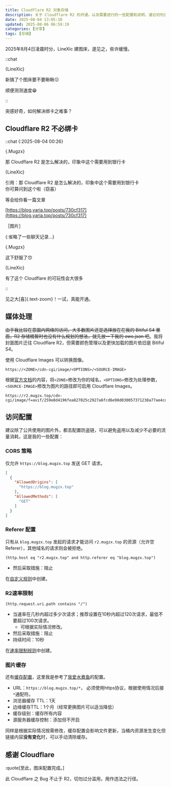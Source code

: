 ```yaml
---
title: Cloudflare R2 对象存储
description: 关于 Cloudflare R2 的开通，以及需要进行的一些配置和说明，谨记切勿过分滥用，用作违法之行径。
date: 2025-08-04 13:05:10
updated: 2025-08-06 06:59:19
categories: [分享]
tags: [存储]
---
```


2025年8月4日凌晨时分，LineXic 建图床，遂见之，些许缓慢。

::chat

{LineXic}

新搞了个图床要不要瞅瞅😗

顺便测测速度😁

::

突感好奇，如何解决绑卡之难事？

## Cloudflare R2 不必绑卡

::chat
{:2025-08-04 00:26}

{.Mugzx}

那 Cloudflare R2 是怎么解决的，印象中这个需要用到银行卡

{LineXic}

引用：那 Cloudflare R2 是怎么解决的，印象中这个需要用到银行卡<br>
你可算问到这个啦（窃喜）

等会给你看一篇文章

[https://blog.yaria.top/posts/730cf317](https://blog.yaria.top/posts/730cf317)

［图片］

{:省略了一些聊天记录…}

{.Mugzx}

这下舒服了😙

{LineXic}

有了这个 Cloudflare 的可玩性会大很多

::

见之大[喜]{.text-zoom}！一试，真能开通。

## 媒体处理

~~由于我比较在意国内网络的访问，大多数图片还是选择放在在我的 Bitiful S4 里面，R2 存储桶暂时也没有什么规划的想法，就先放一下我的 owo.json 吧~~。我将封面图片迁往 Cloudflare R2，但需要颜色管理以及更快加载的图片依旧是 Bitiful S4。

使用 Cloudflare Images 可以转换图像。

```
https://<ZONE>/cdn-cgi/image/<OPTIONS>/<SOURCE-IMAGE>
```

根据[官方文档](https://developers.cloudflare.com/images/transform-images/transform-via-url/#options)的内容，将`<ZONE>`修改为你的域名，`<OPTIONS>`修改为处理参数，`<SOURCE-IMAGE>`修改为图片的路径即可启用 Cloudflare Images。

```
https://r2.mugzx.top/cdn-cgi/image/f=avif/259e8d4196fea827025c2927a6fcd6e98d030057371238a77ae4cddebce86477.png
```

## 访问配置

建议除了公共使用的图片外，都去配置防盗链，可以避免盗用以及减少不必要的流量消耗，这是我的一些配置：

### CORS 策略

仅允许 `https://blog.mugzx.top` 发送 GET 请求。

```json
[
  {
    "AllowedOrigins": [
      "https://blog.mugzx.top"
    ],
    "AllowedMethods": [
      "GET"
    ]
  }
]
```

### Referer 配置

只有从 `blog.mugzx.top` 发起的请求才能访问 `r2.mugzx.top` 的资源（允许空Referer），其他域名的请求则会被拒绝。

```
(http.host eq "r2.mugzx.top" and http.referer eq "blog.mugzx.top")
```

- 然后采取措施：阻止

在[自定义规则](https://dash.cloudflare.com/security/security-rules/custom-rules)中创建。

### R2速率限制

```
(http.request.uri.path contains "/")
```

- 当速率在几秒内超过多少次请求；推荐设置在10秒内超过120次请求，最低不要超过100次请求。
  - 可根据实际情况修改。
- 然后采取措施：阻止
- 持续时间：10秒

在[速率限制规则](https://dash.cloudflare.com/security/security-rules/rate-limiting-rules)中创建。

### 图片缓存

还有[缓存配置](https://dash.cloudflare.com/rules/page-rules/form)，这里我是参考了[我爱水煮鱼](https://blog.wpjam.com/article/cloudflare-r2)的配置。

- URL：`https://blog.mugzx.top/*`​， 必须使用https协议，根据使用情况后接`*`通配符。
- 浏览器缓存 TTL：1天
- 边缘缓存TTL：1个月（经常更换图片可以适当降低）
- 缓存级别：缓存所有内容
- 源服务器缓存控制：添加但不开启

同样是根据实际情况按需修改，缓存配置会影响文件更新，当桶内资源发生变化但链接内容**没有变化**时，可以手动清除缓存。

## 感谢 Cloudflare

:quote[至此，图床配置完成。]

此 Cloudflare 之 Bug 不止于 R2，切勿过分滥用，用作违法之行径。
